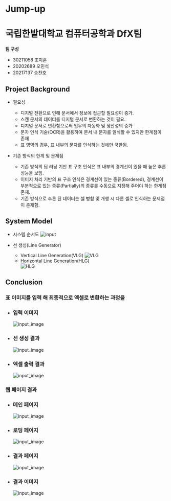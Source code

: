 # Jump-up
# 국립한밭대학교 컴퓨터공학과 DfX팀

**팀 구성**
- 30211058 조지훈
- 20202689 오민석
- 20217137 송찬호

## Project Background
- 필요성
  - 디지털 전환으로 인해 문서에서 정보에 접근할 필요성이 증가.
  - 스캔 문서의 데이터를 디지털 문서로 변환하는 것이 필요.
  - 디지털 문서로 변환함으로써 업무의 자동화 및 생산성의 증가
  - 문자 인식 기술(OCR)을 활용하여 문서 내 문자를 일식할 수 있지만 한계점이 존재
  - 표 영역의 경우, 표 내부의 문자를 인식하는 것에만 국한됨.


- 기존 방식의 한계 및 문제점
  - 기존 방식의 딥 러닝 기반 표 구조 인식은 표 내부의 경계선이 있을 때 높은 추론 성능을 보임.
  - 이미지 처리 기반의 표 구조 인식은 경계선이 있는 종류(Bordered), 경계선이 부분적으로 있는 종류(Partially)의 종류를 수동으로 지정해 주어야 하는 한계점 존재.
  - 기존 방식으로 추론 된 데이터는 셀 병합 및 개행 시 다른 셀로 인식하는 문제점이 존재함.

## System Model
- 시스템 순서도
![input](./dfx-media/flowchart.png)

- 선 생성(Line Generator)
  - Vertical Line Generation(VLG)
    ![VLG](./dfx-media/partially_h/vertical_line.gif)
  - Horizontal Line Generation(HLG)    
    ![HLG](./dfx-media/partially_v/horizontal_line.gif)


## Conclusion
### 표 이미지를 입력 해 최종적으로 엑셀로 변환하는 과정을 
- ### 입력 이미지
    ![input_image](./dfx-media/conclusion/input_image.png)
- ### 선 생성 결과
    ![input_image](./dfx-media/conclusion/linegeneration.png)
- ### 엑셀 출력 결과
    ![input_image](./dfx-media/conclusion/excel.png)


### 웹 페이지 결과

- ### 메인 페이지
    ![input_image](./dfx-media/img/01_main.png)
- ### 로딩 페이지
    ![input_image](./dfx-media/img/02_processing.png)
- ### 결과 페이지
    ![input_image](./dfx-media/img/03_done.png)
- ### 결과 이미지
    ![input_image](./dfx-media/img/04_result.png)
  